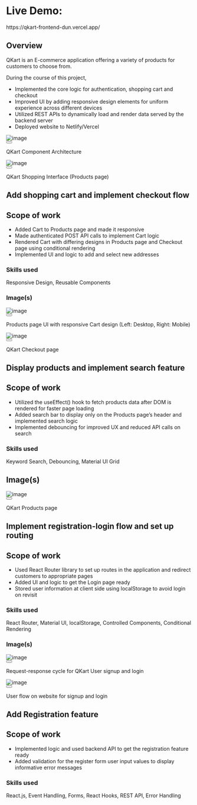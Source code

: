 <h1>Live Demo:</h1> https://qkart-frontend-dun.vercel.app/
<div class=""><section class="styles_milestone__Qzjm7" id="overview"><div class="html-parser"><div><div class=""><span class="leading-relaxed "><h1>Overview</h1>
<p>QKart is an E-commerce application offering a variety of products for customers to choose from.&nbsp;</p>
<p>During the course of this project,</p>
<ul>
<li>Implemented the core logic for authentication, shopping cart and checkout</li>
<li>Improved UI by adding responsive design elements for uniform experience across different devices</li>
<li>Utilized REST APIs to dynamically load and render data served by the backend server</li>
<li>Deployed website to Netlify/Vercel</li>
</ul>
<div class="image-container"></div></span><span><div class="my-4 flex flex-wrap gap-6"><div class="md:max-w-[320px] inline-flex flex-col text-center"><div data-rmiz-wrap="visible"><div class="image-container undefined"><img alt="image" src="https://directus.crio.do/assets/1034488f-e6c8-4489-bb93-4265fd12fc11?" class="real-image relative
            duration-700 ease-in-out grayscale-0 blur-0 scale-100"></div><button aria-label="Zoom image" data-rmiz-btn-open="true"></button></div><p class="mt-2">QKart Component Architecture</p></div><div class="md:max-w-[320px] inline-flex flex-col text-center"><div data-rmiz-wrap="visible"><div class="image-container undefined"><img alt="image" src="https://directus.crio.do/assets/69a039c9-4499-424f-b66c-bc918c32a891?" class="real-image relative
            duration-700 ease-in-out grayscale blur-2xl scale-110"></div><button aria-label="Zoom image" data-rmiz-btn-open="true"></button></div><p class="mt-2">QKart Shopping Interface (Products page)</p></div></div></span><span class="leading-relaxed "></span></div></div></div></section><section class="styles_milestone__Qzjm7" id="me-qkart-milestone-4"><div class="html-parser"><div><div class=""><span class="leading-relaxed "><h1>Add shopping cart and implement checkout flow</h1>
<h2>Scope of work</h2>
<ul>
<li>Added Cart to Products page and made it responsive</li>
<li>Made authenticated POST API calls to implement Cart logic</li>
<li>Rendered Cart with differing designs in Products page and Checkout page using conditional rendering</li>
<li>Implemented UI and logic to add and select new addresses</li>
</ul>
<h3>Skills used</h3>
<p>Responsive Design, Reusable Components</p>
<h3>Image(s)</h3>
<div class="image-container"></div></span><span><div class="my-4 flex flex-wrap gap-6"><div class="md:max-w-[320px] inline-flex flex-col text-center"><div data-rmiz-wrap="visible"><div class="image-container undefined"><img alt="image" src="https://directus.crio.do/assets/cee7a520-32d5-4fd1-9661-c5e257f1b98d?" class="real-image relative
            duration-700 ease-in-out grayscale blur-2xl scale-110"></div><button aria-label="Zoom image" data-rmiz-btn-open="true"></button></div><p class="mt-2">Products page UI with responsive Cart design (Left: Desktop, Right: Mobile)</p></div><div class="md:max-w-[320px] inline-flex flex-col text-center"><div data-rmiz-wrap="visible"><div class="image-container undefined"><img alt="image" src="https://directus.crio.do/assets/58527646-a8d2-4d39-ae15-5356da347459?" class="real-image relative
            duration-700 ease-in-out grayscale-0 blur-0 scale-100"></div><button aria-label="Zoom image" data-rmiz-btn-open="true"></button></div><p class="mt-2">QKart Checkout page</p></div></div></span><span class="leading-relaxed "></span></div></div></div></section><section class="styles_milestone__Qzjm7" id="me-qkart-milestone-3"><div class="html-parser"><div><div class=""><span class="leading-relaxed "><h1>Display products and implement search feature</h1>
<h2>Scope of work</h2>
<ul>
<li>Utilized the useEffect() hook to fetch products data after DOM is rendered for faster page loading</li>
<li>Added search bar to display only on the Products page’s header and implemented search logic</li>
<li>Implemented debouncing for improved UX and reduced API calls on search</li>
</ul>
<h3>Skills used</h3>
<p>Keyword Search, Debouncing, Material UI Grid</p>
<h2>Image(s)</h2>
<div class="image-container"></div></span><span><div class="my-4 flex flex-wrap gap-6"><div class="md:max-w-[320px] inline-flex flex-col text-center"><div data-rmiz-wrap="visible"><div class="image-container undefined"><img alt="image" src="https://directus.crio.do/assets/ff900517-2e55-454d-9419-25bd4ce4db49?" class="real-image relative
            duration-700 ease-in-out grayscale blur-2xl scale-110"></div><button aria-label="Zoom image" data-rmiz-btn-open="true"></button></div><p class="mt-2">QKart Products page</p></div></div></span><span class="leading-relaxed "></span></div></div></div></section><section class="styles_milestone__Qzjm7" id="me-qkart-milestone-2"><div class="html-parser"><div><div class=""><span class="leading-relaxed "><h1>Implement registration-login flow and set up routing</h1>
<h2>Scope of work</h2>
<ul>
<li>Used React Router library to set up routes in the application and redirect customers to appropriate pages</li>
<li>Added UI and logic to get the Login page ready</li>
<li>Stored user information at client side using localStorage to avoid login on revisit</li>
</ul>
<h3>Skills used</h3>
<p>React Router, Material UI, localStorage, Controlled Components, Conditional Rendering</p>
<h3>Image(s)</h3>
<div class="image-container"></div></span><span><div class="my-4 flex flex-wrap gap-6"><div class="md:max-w-[320px] inline-flex flex-col text-center"><div data-rmiz-wrap="visible"><div class="image-container undefined"><img alt="image" src="https://directus.crio.do/assets/e7fffbe8-0d6b-4b82-a353-42787b551cda?" class="real-image relative
            duration-700 ease-in-out grayscale blur-2xl scale-110"></div><button aria-label="Zoom image" data-rmiz-btn-open="true"></button></div><p class="mt-2">Request-response cycle for QKart User signup and login</p></div><div class="md:max-w-[320px] inline-flex flex-col text-center"><div data-rmiz-wrap="visible"><div class="image-container undefined"><img alt="image" src="https://directus.crio.do/assets/e049e742-f405-4e09-9bf0-5db1fd7a07bc?" class="real-image relative
            duration-700 ease-in-out grayscale blur-2xl scale-110"></div><button aria-label="Zoom image" data-rmiz-btn-open="true"></button></div><p class="mt-2">User flow on website for signup and login</p></div></div></span><span class="leading-relaxed "></span></div></div></div></section><section class="styles_milestone__Qzjm7" id="me-qkart-milestone-1"><div class="html-parser"><div><div class=""><span class="leading-relaxed "><h1>Add Registration feature</h1>
<h2>Scope of work</h2>
<ul>
<li>Implemented logic and used backend API to get the registration feature ready</li>
<li>Added validation for the register form user input values to display informative error messages</li>
</ul>
<h3>Skills used</h3>
<p>React.js, Event Handling, Forms, React Hooks, REST API, Error Handling</p></span></div></div></div></section><div class="py-4 md:py-8"></div></div>
